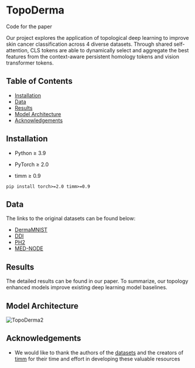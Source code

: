 # TopoDerma
Code for the paper <br />

Our project explores the application of topological deep learning to improve skin cancer classification across 4 diverse datasets. Through shared self-attention, CLS tokens are able to dynamically select and aggregate the best features from the context-aware persistent homology tokens and vision transformer tokens. <br /> 

## Table of Contents
* [Installation](#installation)
* [Data](#data)
* [Results](#results)
* [Model Architecture](#model-architecture)
* [Acknowledgements](#acknowledgements)


## Installation
+ Python ≥ 3.9

+ PyTorch ≥ 2.0

+ timm ≥ 0.9
```
pip install torch>=2.0 timm>=0.9
```

## Data
The links to the original datasets can be found below: <br />
* [DermaMNIST](https://medmnist.com/)
* [DDI](https://ddi-dataset.github.io/)
* [PH2](https://www.fc.up.pt/addi/ph2%20database.html)
* [MED-NODE](https://www.cs.rug.nl/~imaging/databases/melanoma_naevi/) <br />

## Results
The detailed results can be found in our paper. To summarize, our topology enhanced models improve existing deep learning model baselines. 

## Model Architecture
![TopoDerma2](https://github.com/user-attachments/assets/a5f68dd1-2acb-4f70-8cb6-79283ee983dd)




## Acknowledgements 
* We would like to thank the authors of the [datasets](#data) and the creators of [timm](https://timm.fast.ai/) for their time and effort in developing these valuable resources
